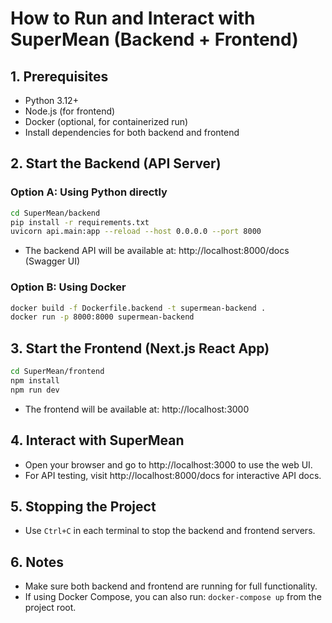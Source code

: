 # How to Run and Interact with SuperMean (Backend + Frontend)

## 1. Prerequisites
- Python 3.12+
- Node.js (for frontend)
- Docker (optional, for containerized run)
- Install dependencies for both backend and frontend

## 2. Start the Backend (API Server)

### Option A: Using Python directly
```bash
cd SuperMean/backend
pip install -r requirements.txt
uvicorn api.main:app --reload --host 0.0.0.0 --port 8000
```
- The backend API will be available at: http://localhost:8000/docs (Swagger UI)

### Option B: Using Docker
```bash
docker build -f Dockerfile.backend -t supermean-backend .
docker run -p 8000:8000 supermean-backend
```

## 3. Start the Frontend (Next.js React App)
```bash
cd SuperMean/frontend
npm install
npm run dev
```
- The frontend will be available at: http://localhost:3000

## 4. Interact with SuperMean
- Open your browser and go to http://localhost:3000 to use the web UI.
- For API testing, visit http://localhost:8000/docs for interactive API docs.

## 5. Stopping the Project
- Use `Ctrl+C` in each terminal to stop the backend and frontend servers.

## 6. Notes
- Make sure both backend and frontend are running for full functionality.
- If using Docker Compose, you can also run: `docker-compose up` from the project root.
